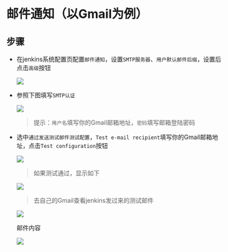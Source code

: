 # 邮件通知（以Gmail为例）

## 步骤
- 在jenkins系统配置页配置`邮件通知`，设置`SMTP服务器`、`用户默认邮件后缀`，设置后点击`高级`按钮
  
  ![][emailBase]

- 参照下图填写`SMTP认证`
  
  ![][emailAdvance]

  > 提示：`用户名`填写你的Gmail邮箱地址，`密码`填写邮箱登陆密码

- 选中`通过发送测试邮件测试配置`，`Test e-mail recipient`填写你的Gmail邮箱地址，点击`Test configuration`按钮
  
  ![][emailTest]

  > 如果测试通过，显示如下
    
    ![][successEmailTest]

  > 去自己的Gmail查看jenkins发过来的测试邮件
    
    ![][checkEmail]

    邮件内容

    ![][checkEmailDetail]

[emailBase]: https://raw.githubusercontent.com/blackstone86/learn-jenkins/master/assets/email_base.png
[emailAdvance]: https://raw.githubusercontent.com/blackstone86/learn-jenkins/master/assets/email_advance.png
[emailTest]: https://raw.githubusercontent.com/blackstone86/learn-jenkins/master/assets/email_test.png
[successEmailTest]: https://raw.githubusercontent.com/blackstone86/learn-jenkins/master/assets/success_email_test.png
[checkEmail]: https://raw.githubusercontent.com/blackstone86/learn-jenkins/master/assets/check_email.png
[checkEmailDetail]: https://raw.githubusercontent.com/blackstone86/learn-jenkins/master/assets/check_email_detail.png